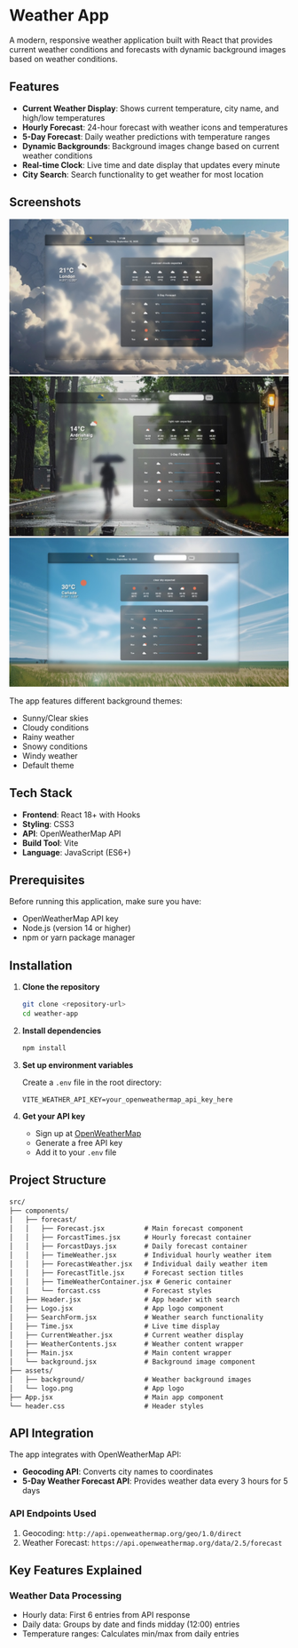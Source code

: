 # Weather App

A modern, responsive weather application built with React that provides current weather conditions and forecasts with dynamic background images based on weather conditions.

## Features

- **Current Weather Display**: Shows current temperature, city name, and high/low temperatures
- **Hourly Forecast**: 24-hour forecast with weather icons and temperatures
- **5-Day Forecast**: Daily weather predictions with temperature ranges
- **Dynamic Backgrounds**: Background images change based on current weather conditions
- **Real-time Clock**: Live time and date display that updates every minute
- **City Search**: Search functionality to get weather for most location

## Screenshots

![cloud](/src/assets/cloud.jpeg)
![cloud](/src/assets/rain.jpeg)
![cloud](/src/assets/sun.jpeg)

The app features different background themes:

- Sunny/Clear skies
- Cloudy conditions
- Rainy weather
- Snowy conditions
- Windy weather
- Default theme

## Tech Stack

- **Frontend**: React 18+ with Hooks
- **Styling**: CSS3
- **API**: OpenWeatherMap API
- **Build Tool**: Vite
- **Language**: JavaScript (ES6+)

## Prerequisites

Before running this application, make sure you have:

- OpenWeatherMap API key
- Node.js (version 14 or higher)
- npm or yarn package manager

## Installation

1. **Clone the repository**

   ```bash
   git clone <repository-url>
   cd weather-app
   ```

2. **Install dependencies**

   ```bash
   npm install
   ```

3. **Set up environment variables**

   Create a `.env` file in the root directory:

   ```env
   VITE_WEATHER_API_KEY=your_openweathermap_api_key_here
   ```

4. **Get your API key**
   - Sign up at [OpenWeatherMap](https://openweathermap.org/api)
   - Generate a free API key
   - Add it to your `.env` file

## Project Structure

```
src/
├── components/
│   ├── forecast/
│   │   ├── Forecast.jsx          # Main forecast component
│   │   ├── ForcastTimes.jsx      # Hourly forecast container
│   │   ├── ForcastDays.jsx       # Daily forecast container
│   │   ├── TimeWeather.jsx       # Individual hourly weather item
│   │   ├── ForecastWeather.jsx   # Individual daily weather item
│   │   ├── ForecastTitle.jsx     # Forecast section titles
│   │   ├── TimeWeatherContainer.jsx # Generic container
│   │   └── forcast.css           # Forecast styles
│   ├── Header.jsx                # App header with search
│   ├── Logo.jsx                  # App logo component
│   ├── SearchForm.jsx            # Weather search functionality
│   ├── Time.jsx                  # Live time display
│   ├── CurrentWeather.jsx        # Current weather display
│   ├── WeatherContents.jsx       # Weather content wrapper
│   ├── Main.jsx                  # Main content wrapper
│   └── background.jsx            # Background image component
├── assets/
│   ├── background/               # Weather background images
│   └── logo.png                  # App logo
├── App.jsx                       # Main app component
└── header.css                    # Header styles
```

## API Integration

The app integrates with OpenWeatherMap API:

- **Geocoding API**: Converts city names to coordinates
- **5-Day Weather Forecast API**: Provides weather data every 3 hours for 5 days

### API Endpoints Used

1. Geocoding: `http://api.openweathermap.org/geo/1.0/direct`
2. Weather Forecast: `https://api.openweathermap.org/data/2.5/forecast`

## Key Features Explained

### Weather Data Processing

- Hourly data: First 6 entries from API response
- Daily data: Groups by date and finds midday (12:00) entries
- Temperature ranges: Calculates min/max from daily entries
